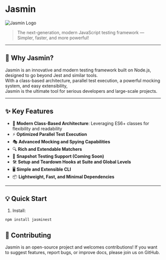 # Jasmin

![Jasmin Logo](https://your-logo-url.com/logo.png)

> The next-generation, modern JavaScript testing framework —  
> Simpler, faster, and more powerful!

---

## 🚀 Why Jasmin?

Jasmin is an innovative and modern testing framework built on Node.js, designed to go beyond Jest and similar tools.  
With a class-based architecture, parallel test execution, a powerful mocking system, and easy extensibility,  
Jasmin is the ultimate tool for serious developers and large-scale projects.

---

## ✨ Key Features

- 🧪 **Modern Class-Based Architecture**: Leveraging ES6+ classes for flexibility and readability  
- ⚡️ **Optimized Parallel Test Execution**  
- 🎭 **Advanced Mocking and Spying Capabilities**  
- 🔍 **Rich and Extendable Matchers**  
- 📝 **Snapshot Testing Support (Coming Soon)**  
- 🛠️ **Setup and Teardown Hooks at Suite and Global Levels**  
- 🖥️ **Simple and Extensible CLI**  
- 📦 **Lightweight, Fast, and Minimal Dependencies**

---

## 💡 Quick Start

1. Install:

```bash
npm install jasminest

```



##  🤝 Contributing

Jasmin is an open-source project and welcomes contributions!
If you want to suggest features, report bugs, or improve docs, please join us on GitHub.
